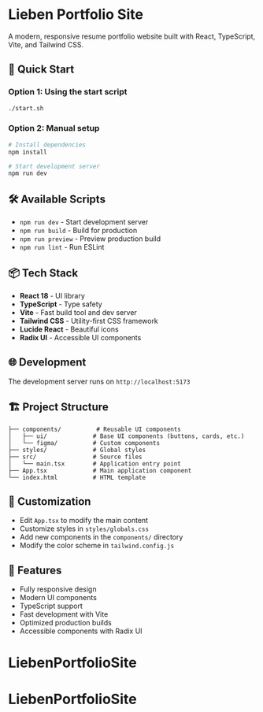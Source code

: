 # Lieben Portfolio Site

A modern, responsive resume portfolio website built with React, TypeScript, Vite, and Tailwind CSS.

## 🚀 Quick Start

### Option 1: Using the start script
```bash
./start.sh
```

### Option 2: Manual setup
```bash
# Install dependencies
npm install

# Start development server
npm run dev
```

## 🛠️ Available Scripts

- `npm run dev` - Start development server
- `npm run build` - Build for production
- `npm run preview` - Preview production build
- `npm run lint` - Run ESLint

## 📦 Tech Stack

- **React 18** - UI library
- **TypeScript** - Type safety
- **Vite** - Fast build tool and dev server
- **Tailwind CSS** - Utility-first CSS framework
- **Lucide React** - Beautiful icons
- **Radix UI** - Accessible UI components

## 🌐 Development

The development server runs on `http://localhost:5173`

## 🏗️ Project Structure

```
├── components/          # Reusable UI components
│   ├── ui/             # Base UI components (buttons, cards, etc.)
│   └── figma/          # Custom components
├── styles/             # Global styles
├── src/                # Source files
│   └── main.tsx        # Application entry point
├── App.tsx             # Main application component
└── index.html          # HTML template
```

## 🎨 Customization

- Edit `App.tsx` to modify the main content
- Customize styles in `styles/globals.css`
- Add new components in the `components/` directory
- Modify the color scheme in `tailwind.config.js`

## 📱 Features

- Fully responsive design
- Modern UI components
- TypeScript support
- Fast development with Vite
- Optimized production builds
- Accessible components with Radix UI
# LiebenPortfolioSite
# LiebenPortfolioSite
